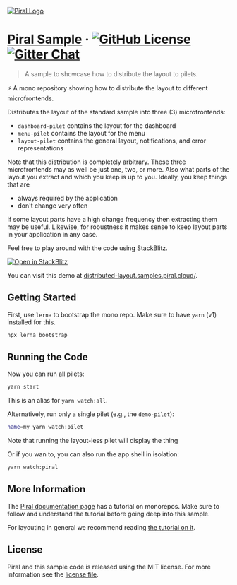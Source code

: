 [![Piral Logo](https://github.com/smapiot/piral/raw/develop/docs/assets/logo.png)](https://piral.io)

# [Piral Sample](https://piral.io) &middot; [![GitHub License](https://img.shields.io/badge/license-MIT-blue.svg)](https://github.com/smapiot/piral/blob/main/LICENSE) [![Gitter Chat](https://badges.gitter.im/gitterHQ/gitter.png)](https://gitter.im/piral-io/community)

> A sample to showcase how to distribute the layout to pilets.

:zap: A mono repository showing how to distribute the layout to different microfrontends.

Distributes the layout of the standard sample into three (3) microfrontends:

- `dashboard-pilet` contains the layout for the dashboard
- `menu-pilet` contains the layout for the menu
- `layout-pilet` contains the general layout, notifications, and error representations

Note that this distribution is completely arbitrary. These three microfrontends may as well be just one, two, or more. Also what parts of the layout you extract and which you keep is up to you. Ideally, you keep things that are

- always required by the application
- don't change very often

If some layout parts have a high change frequency then extracting them may be useful. Likewise, for robustness it makes sense to keep layout parts in your application in any case.

Feel free to play around with the code using StackBlitz.

[![Open in StackBlitz](https://developer.stackblitz.com/img/open_in_stackblitz.svg)](https://stackblitz.com/github/piral-samples/piral-distributed-layout)

You can visit this demo at [distributed-layout.samples.piral.cloud/](https://distributed-layout.samples.piral.cloud/).

## Getting Started

First, use `lerna` to bootstrap the mono repo. Make sure to have `yarn` (v1) installed for this.

```sh
npx lerna bootstrap
```

## Running the Code

Now you can run all pilets:

```sh
yarn start
```

This is an alias for `yarn watch:all`.

Alternatively, run only a single pilet (e.g., the `demo-pilet`):

```sh
name=my yarn watch:pilet
```

Note that running the layout-less pilet will display the thing

Or if you wan to, you can also run the app shell in isolation:

```sh
yarn watch:piral
```

## More Information

The [Piral documentation page](https://docs.piral.io/guidelines/tutorials/23-monorepo) has a tutorial on monorepos. Make sure to follow and understand the tutorial before going deep into this sample.

For layouting in general we recommend reading [the tutorial on it](https://docs.piral.io/guidelines/tutorials/06-piral-layout).

## License

Piral and this sample code is released using the MIT license. For more information see the [license file](./LICENSE).
